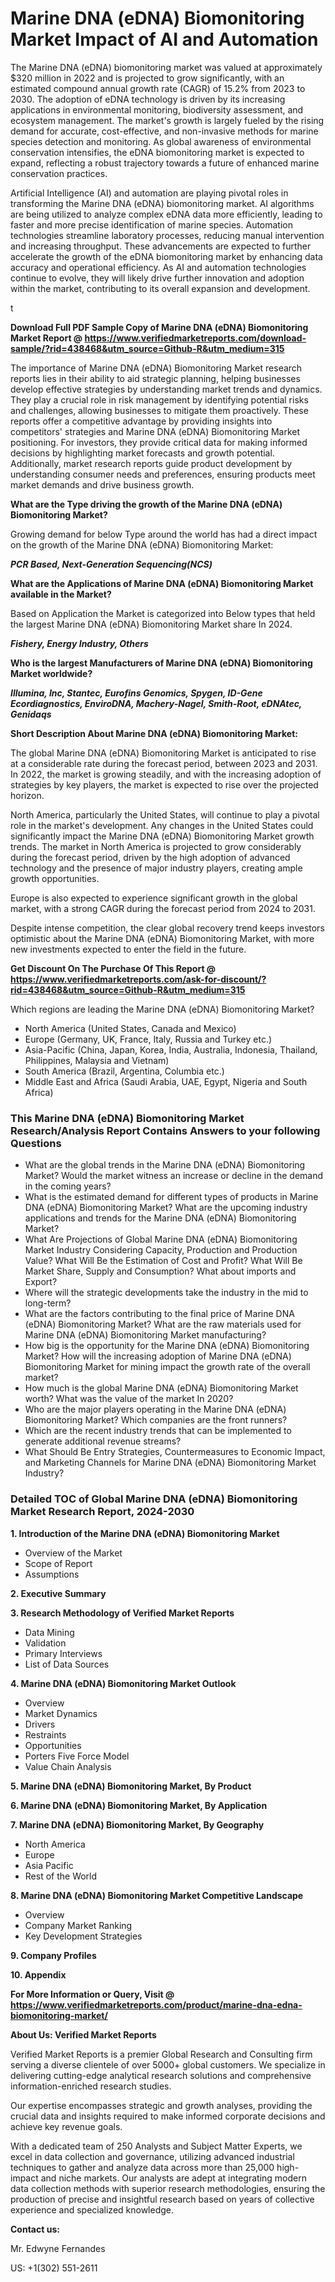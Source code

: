 <meta name="title" content="Global Marine DNA (eDNA) Biomonitoring Market Impact of AI and Automation"><meta name="description" content="The Marine DNA (eDNA) biomonitoring market was valued at approximately $320 million in 2022 and is projected to grow significantly, with an estimated compound annual g"><meta name="title" content="Marine DNA (eDNA) Biomonitoring Market Size, Share, Scope, Trends, Growth, Opportunities, Analysis, Forecast"><h1>Marine DNA (eDNA) Biomonitoring Market Impact of AI and Automation</h1><p>The Marine DNA (eDNA) biomonitoring market was valued at approximately $320 million in 2022 and is projected to grow significantly, with an estimated compound annual growth rate (CAGR) of 15.2% from 2023 to 2030. The adoption of eDNA technology is driven by its increasing applications in environmental monitoring, biodiversity assessment, and ecosystem management. The market's growth is largely fueled by the rising demand for accurate, cost-effective, and non-invasive methods for marine species detection and monitoring. As global awareness of environmental conservation intensifies, the eDNA biomonitoring market is expected to expand, reflecting a robust trajectory towards a future of enhanced marine conservation practices.</p><p>Artificial Intelligence (AI) and automation are playing pivotal roles in transforming the Marine DNA (eDNA) biomonitoring market. AI algorithms are being utilized to analyze complex eDNA data more efficiently, leading to faster and more precise identification of marine species. Automation technologies streamline laboratory processes, reducing manual intervention and increasing throughput. These advancements are expected to further accelerate the growth of the eDNA biomonitoring market by enhancing data accuracy and operational efficiency. As AI and automation technologies continue to evolve, they will likely drive further innovation and adoption within the market, contributing to its overall expansion and development.</p>t</p><p id="" class=""><strong>Download Full PDF Sample Copy of Marine DNA (eDNA) Biomonitoring Market Report @ <a href="https://www.verifiedmarketreports.com/download-sample/?rid=438468&utm_source=Github-R&utm_medium=315" target="_blank">https://www.verifiedmarketreports.com/download-sample/?rid=438468&utm_source=Github-R&utm_medium=315</a></strong></p><p>The importance of&nbsp;Marine DNA (eDNA) Biomonitoring Market research reports lies in their ability to aid strategic planning, helping businesses develop effective strategies by understanding market trends and dynamics. They play a crucial role in risk management by identifying potential risks and challenges, allowing businesses to mitigate them proactively. These reports offer a competitive advantage by providing insights into competitors' strategies and Marine DNA (eDNA) Biomonitoring Market positioning. For investors, they provide critical data for making informed decisions by highlighting market forecasts and growth potential. Additionally, market research reports guide product development by understanding consumer needs and preferences, ensuring products meet market demands and drive business growth.</p><p><strong>What are the&nbsp;Type driving the growth of the Marine DNA (eDNA) Biomonitoring Market?</strong></p><p id="" class="">Growing demand for below Type around the world has had a direct impact on the growth of the Marine DNA (eDNA) Biomonitoring Market:</p><em><strong>PCR Based, Next-Generation Sequencing(NCS)</strong></em></p><strong>What are the&nbsp;Applications&nbsp;of Marine DNA (eDNA) Biomonitoring Market available in the Market?</strong></p><p id="" class="">Based on Application the Market is categorized into Below types that held the largest Marine DNA (eDNA) Biomonitoring Market share In 2024.</p><em><strong>Fishery, Energy Industry, Others</strong></em></p><strong>Who is the largest Manufacturers of Marine DNA (eDNA) Biomonitoring Market worldwide?</strong></p><p><em><strong>Illumina, Inc, Stantec, Eurofins Genomics, Spygen, ID-Gene Ecordiagnostics, EnviroDNA, Machery-Nagel, Smith-Root, eDNAtec, Genidaqs</strong></em></p><p id="" class=""><strong>Short Description About Marine DNA (eDNA) Biomonitoring Market:</strong></p><p>The global Marine DNA (eDNA) Biomonitoring Market is anticipated to rise at a considerable rate during the forecast period, between 2023 and 2031. In 2022, the market is growing steadily, and with the increasing adoption of strategies by key players, the market is expected to rise over the projected horizon.</p><p>North America, particularly the United States, will continue to play a pivotal role in the market's development. Any changes in the United States could significantly impact the Marine DNA (eDNA) Biomonitoring Market growth trends. The market in North America is projected to grow considerably during the forecast period, driven by the high adoption of advanced technology and the presence of major industry players, creating ample growth opportunities.</p><p>Europe is also expected to experience significant growth in the global market, with a strong CAGR during the forecast period from 2024 to 2031.</p><p>Despite intense competition, the clear global recovery trend keeps investors optimistic about the Marine DNA (eDNA) Biomonitoring Market, with more new investments expected to enter the field in the future.</p><p id="" class=""><strong>Get Discount On The Purchase Of This Report @ <a href="https://www.verifiedmarketreports.com/ask-for-discount/?rid=438468&utm_source=Github-R&utm_medium=315" target="_blank">https://www.verifiedmarketreports.com/ask-for-discount/?rid=438468&utm_source=Github-R&utm_medium=315</a></strong></p>Which regions are leading the Marine DNA (eDNA) Biomonitoring Market?</p><ul><li>North America (United States, Canada and Mexico)</li><li>Europe (Germany, UK, France, Italy, Russia and Turkey etc.)</li><li>Asia-Pacific (China, Japan, Korea, India, Australia, Indonesia, Thailand, Philippines, Malaysia and Vietnam)</li><li>South America (Brazil, Argentina, Columbia etc.)</li><li>Middle East and Africa (Saudi Arabia, UAE, Egypt, Nigeria and South Africa)</li></ul><h3 id="" class="">This Marine DNA (eDNA) Biomonitoring Market Research/Analysis Report Contains Answers to your following Questions</h3><ul><li>What are the global trends in the Marine DNA (eDNA) Biomonitoring Market? Would the market witness an increase or decline in the demand in the coming years?</li><li>What is the estimated demand for different types of products in Marine DNA (eDNA) Biomonitoring Market? What are the upcoming industry applications and trends for the Marine DNA (eDNA) Biomonitoring Market?</li><li>What Are Projections of Global Marine DNA (eDNA) Biomonitoring Market Industry Considering Capacity, Production and Production Value? What Will Be the Estimation of Cost and Profit? What Will Be Market Share, Supply and Consumption? What about imports and Export?</li><li>Where will the strategic developments take the industry in the mid to long-term?</li><li>What are the factors contributing to the final price of Marine DNA (eDNA) Biomonitoring Market? What are the raw materials used for Marine DNA (eDNA) Biomonitoring Market manufacturing?</li><li>How big is the opportunity for the Marine DNA (eDNA) Biomonitoring Market? How will the increasing adoption of Marine DNA (eDNA) Biomonitoring Market for mining impact the growth rate of the overall market?</li><li>How much is the global Marine DNA (eDNA) Biomonitoring Market worth? What was the value of the market In 2020?</li><li>Who are the major players operating in the Marine DNA (eDNA) Biomonitoring Market? Which companies are the front runners?</li><li>Which are the recent industry trends that can be implemented to generate additional revenue streams?</li><li>What Should Be Entry Strategies, Countermeasures to Economic Impact, and Marketing Channels for Marine DNA (eDNA) Biomonitoring Market Industry?</li></ul><h3 id="" class="">Detailed TOC of Global Marine DNA (eDNA) Biomonitoring Market Research Report, 2024-2030</h3><p id="" class=""><strong>1. Introduction of the Marine DNA (eDNA) Biomonitoring Market</strong></p><ul><li>Overview of the Market</li><li>Scope of Report</li><li>Assumptions</li></ul><p id="" class=""><strong>2. Executive Summary</strong></p><p id="" class=""><strong>3. Research Methodology of Verified Market Reports</strong></p><ul><li>Data Mining</li><li>Validation</li><li>Primary Interviews</li><li>List of Data Sources</li></ul><p id="" class=""><strong>4. Marine DNA (eDNA) Biomonitoring Market Outlook</strong></p><ul><li>Overview</li><li>Market Dynamics</li><li>Drivers</li><li>Restraints</li><li>Opportunities</li><li>Porters Five Force Model</li><li>Value Chain Analysis</li></ul><p id="" class=""><strong>5. Marine DNA (eDNA) Biomonitoring Market, By Product</strong></p><p id="" class=""><strong>6. Marine DNA (eDNA) Biomonitoring Market, By Application</strong></p><p id="" class=""><strong>7. Marine DNA (eDNA) Biomonitoring Market, By Geography</strong></p><ul><li>North America</li><li>Europe</li><li>Asia Pacific</li><li>Rest of the World</li></ul><p id="" class=""><strong>8. Marine DNA (eDNA) Biomonitoring Market Competitive Landscape</strong></p><ul><li>Overview</li><li>Company Market Ranking</li><li>Key Development Strategies</li></ul><p id="" class=""><strong>9. Company Profiles</strong></p><p id="" class=""><strong>10. Appendix</strong></p><p id="" class=""><strong>For More Information or Query, Visit @ <a href="https://www.verifiedmarketreports.com/product/marine-dna-edna-biomonitoring-market/" target="_blank">https://www.verifiedmarketreports.com/product/marine-dna-edna-biomonitoring-market/</a></strong></p><p id="" class=""><strong>About Us: Verified Market Reports</strong></p><p id="" class="">Verified Market Reports is a premier Global Research and Consulting firm serving a diverse clientele of over 5000+ global customers. We specialize in delivering cutting-edge analytical research solutions and comprehensive information-enriched research studies.</p><p id="" class="">Our expertise encompasses strategic and growth analyses, providing the crucial data and insights required to make informed corporate decisions and achieve key revenue goals.</p><p id="" class="">With a dedicated team of 250 Analysts and Subject Matter Experts, we excel in data collection and governance, utilizing advanced industrial techniques to gather and analyze data across more than 25,000 high-impact and niche markets. Our analysts are adept at integrating modern data collection methods with superior research methodologies, ensuring the production of precise and insightful research based on years of collective experience and specialized knowledge.</p><p id="" class=""><strong>Contact us:</strong></p><p id="" class="">Mr. Edwyne Fernandes</p><p id="" class="">US: +1(302) 551-2611</p>